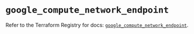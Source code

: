 # `google_compute_network_endpoint`

Refer to the Terraform Registry for docs: [`google_compute_network_endpoint`](https://registry.terraform.io/providers/hashicorp/google/6.14.0/docs/resources/compute_network_endpoint).
